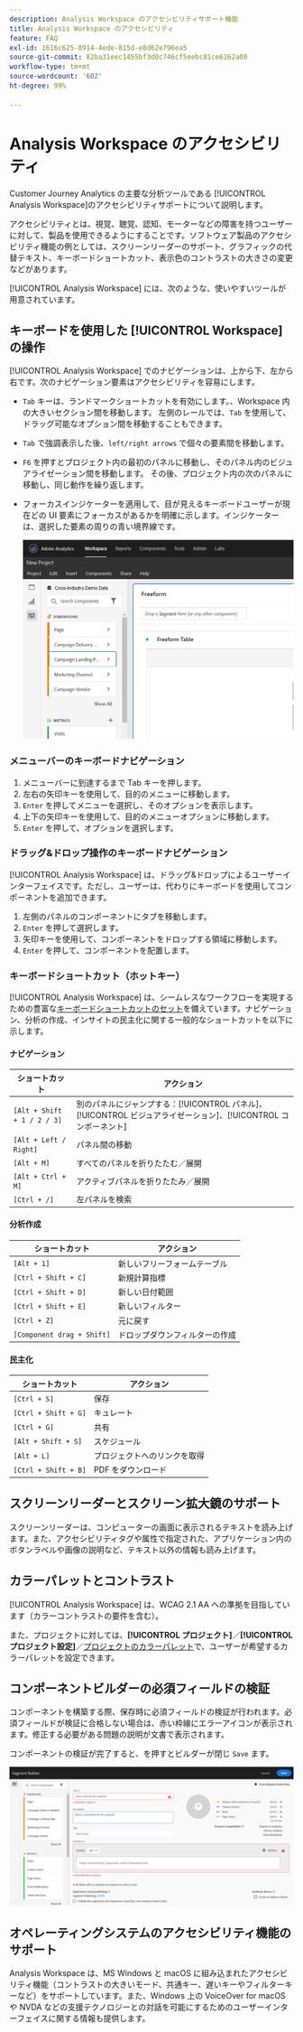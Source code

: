 ```yaml
---
description: Analysis Workspace のアクセシビリティサポート機能
title: Analysis Workspace のアクセシビリティ
feature: FAQ
exl-id: 1616c625-8914-4ede-815d-e8d62e796ea5
source-git-commit: 82ba31eec1455bf3d0c746cf5eebc81ce6162a00
workflow-type: tm+mt
source-wordcount: '602'
ht-degree: 99%

---
```


# Analysis Workspace のアクセシビリティ

Customer Journey Analytics の主要な分析ツールである [!UICONTROL Analysis Workspace]のアクセシビリティサポートについて説明します。

アクセシビリティとは、視覚、聴覚、認知、モーターなどの障害を持つユーザーに対して、製品を使用できるようにすることです。ソフトウェア製品のアクセシビリティ機能の例としては、スクリーンリーダーのサポート、グラフィックの代替テキスト、キーボードショートカット、表示色のコントラストの大きさの変更などがあります。

[!UICONTROL Analysis Workspace] には、次のような、使いやすいツールが用意されています。

## キーボードを使用した [!UICONTROL Workspace] の操作

[!UICONTROL Analysis Workspace] でのナビゲーションは、上から下、左から右です。次のナビゲーション要素はアクセシビリティを容易にします。

* `Tab` キーは、ランドマークショートカットを有効にします。、Workspace 内の大きいセクション間を移動します。 左側のレールでは、`Tab` を使用して、ドラッグ可能なオプション間を移動することもできます。
* `Tab` で強調表示した後、`left/right arrows` で個々の要素間を移動します。
* `F6` を押すとプロジェクト内の最初のパネルに移動し、そのパネル内のビジュアライゼーション間を移動します。 その後、プロジェクト内の次のパネルに移動し、同じ動作を繰り返します。
* フォーカスインジケーターを適用して、目が見えるキーボードユーザーが現在どの UI 要素にフォーカスがあるかを明確に示します。インジケーターは、選択した要素の周りの青い境界線です。

   ![フォーカスインジケーター](assets/focus-indicator.png)

### メニューバーのキーボードナビゲーション

1. メニューバーに到達するまで Tab キーを押します。
1. 左右の矢印キーを使用して、目的のメニューに移動します。
1. `Enter` を押してメニューを選択し、そのオプションを表示します。
1. 上下の矢印キーを使用して、目的のメニューオプションに移動します。
1. `Enter` を押して、オプションを選択します。

### ドラッグ&amp;ドロップ操作のキーボードナビゲーション

[!UICONTROL Analysis Workspace] は、ドラッグ&amp;ドロップによるユーザーインターフェイスです。ただし、ユーザーは、代わりにキーボードを使用してコンポーネントを追加できます。

1. 左側のパネルのコンポーネントにタブを移動します。
1. `Enter` を押して選択します。
1. 矢印キーを使用して、コンポーネントをドロップする領域に移動します。
1. `Enter` を押して、コンポーネントを配置します。

### キーボードショートカット（ホットキー）

[!UICONTROL Analysis Workspace] は、シームレスなワークフローを実現するための豊富な[キーボードショートカットのセット](https://experienceleague.adobe.com/docs/analytics/analyze/analysis-workspace/build-workspace-project/fa-shortcut-keys.html?lang=ja)を備えています。ナビゲーション、分析の作成、インサイトの民主化に関する一般的なショートカットを以下に示します。

#### ナビゲーション

| ショートカット | アクション |
| --- | --- |
| `[Alt + Shift + 1 / 2 / 3]` | 別のパネルにジャンプする：[!UICONTROL パネル]、[!UICONTROL ビジュアライゼーション]、[!UICONTROL コンポーネント] |
| `[Alt + Left / Right]` | パネル間の移動 |
| `[Alt + M]` | すべてのパネルを折りたたむ／展開 |
| `[Alt + Ctrl + M]` | アクティブパネルを折りたたみ／展開 |
| `[Ctrl + /]` | 左パネルを検索 |

#### 分析作成

| ショートカット | アクション |
| --- | --- |
| `[Alt + 1]` | 新しいフリーフォームテーブル |
| `[Ctrl + Shift + C]` | 新規計算指標 |
| `[Ctrl + Shift + D]` | 新しい日付範囲 |
| `[Ctrl + Shift + E]` | 新しいフィルター |
| `[Ctrl + Z]` | 元に戻す |
| `[Component drag + Shift]` | ドロップダウンフィルターの作成 |

#### 民主化

| ショートカット | アクション |
| --- | --- |
| `[Ctrl + S]` | 保存 |
| `[Ctrl + Shift + G]` | キュレート |
| `[Ctrl + G]` | 共有 |
| `[Alt + Shift + S]` | スケジュール |
| `[Alt + L]` | プロジェクトへのリンクを取得 |
| `[Ctrl + Shift + B]` | PDF をダウンロード |

## スクリーンリーダーとスクリーン拡大鏡のサポート

スクリーンリーダーは、コンピューターの画面に表示されるテキストを読み上げます。また、アクセシビリティタグや属性で指定された、アプリケーション内のボタンラベルや画像の説明など、テキスト以外の情報も読み上げます。

## カラーパレットとコントラスト

[!UICONTROL Analysis Workspace] は、WCAG 2.1 AA への準拠を目指しています（カラーコントラストの要件を含む）。

また、プロジェクトに対しては、**[!UICONTROL プロジェクト]**／**[!UICONTROL プロジェクト設定]**／[プロジェクトのカラーパレット](https://experienceleague.adobe.com/docs/analytics/analyze/analysis-workspace/build-workspace-project/color-palettes.html?lang=ja)で、ユーザーが希望するカラーパレットを設定できます。

## コンポーネントビルダーの必須フィールドの検証

コンポーネントを構築する際、保存時に必須フィールドの検証が行われます。必須フィールドが検証に合格しない場合は、赤い枠線にエラーアイコンが表示されます。修正する必要がある問題の説明が文書で表示されます。

コンポーネントの検証が完了すると、を押すとビルダーが閉じ `Save` ます。

![エラーの検証](assets/error-validation.png)

## オペレーティングシステムのアクセシビリティ機能のサポート

Analysis Workspace は、MS Windows と macOS に組み込まれたアクセシビリティ機能（コントラストの大きいモード、共通キー、遅いキーやフィルターキーなど）をサポートしています。また、Windows 上の VoiceOver for macOS や NVDA などの支援テクノロジーとの対話を可能にするためのユーザーインターフェイスに関する情報も提供します。
